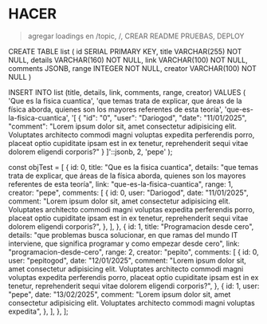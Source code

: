 # HACER

> agregar loadings en /topic, /, 
> CREAR README
> PRUEBAS, DEPLOY





CREATE TABLE list (
    id SERIAL PRIMARY KEY,
    title VARCHAR(255) NOT NULL,
    details VARCHAR(160) NOT NULL,
    link VARCHAR(100) NOT NULL,
    comments JSONB,
    range INTEGER NOT NULL,
    creator VARCHAR(100) NOT NULL
) 


INSERT INTO list (title, details, link, comments, range, creator) 
VALUES (
    'Que es la fisica cuantica', 
    'que temas trata de explicar, que áreas de la física aborda, quienes son los mayores referentes de esta teoría', 
    'que-es-la-fisica-cuantica', 
    '[
        {
            "id": "0",
            "user": "Dariogod",
            "date": "11/01/2025",
            "comment": "Lorem ipsum dolor sit, amet consectetur adipisicing elit. Voluptates architecto commodi magni voluptas expedita perferendis porro, placeat optio cupiditate ipsam est in ex tenetur, reprehenderit sequi vitae dolorem eligendi corporis?"
        }
    ]'::jsonb, 
    2, 
    'pepe'
);


const objTest = [
  {
    id: 0,
    title: "Que es la fisica cuantica",
    details:
      "que temas trata de explicar, que áreas de la física aborda, quienes son los mayores referentes de esta teoría",
    link: "que-es-la-fisica-cuantica",
    range: 1,
    creator: "pepe",
    comments: [
      {
        id: 0,
        user: "Dariogod",
        date: "11/01/2025",
        comment:
          "Lorem ipsum dolor sit, amet consectetur adipisicing elit. Voluptates architecto commodi magni voluptas expedita perferendis porro, placeat optio cupiditate ipsam est in ex tenetur, reprehenderit sequi vitae dolorem eligendi corporis?",
      },
    ],
  },
  {
    id: 1,
    title: "Programacion desde cero",
    details:
      "que problemas busca solucionar, en que ramas del mundo IT interviene, que significa programar y como empezar desde cero",
    link: "programacion-desde-cero",
    range: 2,
    creator: "pepito",
    comments: [
      {
        id: 0,
        user: "pepitogod",
        date: "12/01/2025",
        comment:
          "Lorem ipsum dolor sit, amet consectetur adipisicing elit. Voluptates architecto commodi magni voluptas expedita perferendis porro, placeat optio cupiditate ipsam est in ex tenetur, reprehenderit sequi vitae dolorem eligendi corporis?",
      },
      {
        id: 1,
        user: "pepe",
        date: "13/02/2025",
        comment:
          "Lorem ipsum dolor sit, amet consectetur adipisicing elit. Voluptates architecto commodi magni voluptas expedita",
      },
    ],
  },
];


